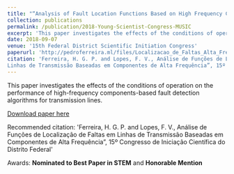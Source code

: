 ```yaml
---
title: "“Analysis of Fault Location Functions Based on High Frequency Components on Transmission Lines." (in Portuguese)
collection: publications
permalink: /publication/2018-Young-Scientist-Congress-MUSIC
excerpt: 'This paper investigates the effects of the conditions of operation on the performance of high-frequency components-based fault detection algorithms for transmission lines'
date: 2018-09-07
venue: '15th Federal District Scientific Initiation Congress'
paperurl: 'http://pedroferreira.ml/files/Localizacao_de_Faltas_Alta_Frequencia.pdf'
citation: 'Ferreira, H. G. P. and Lopes, F. V., Análise de Funções de Localização de Faltas em
Linhas de Transmissão Baseadas em Componentes de Alta Frequência”, 15º Congresso de Iniciação Científica do Distrito Federal'
---
```

This paper investigates the effects of the conditions of operation on the performance of high-frequency components-based fault detection algorithms for transmission lines.

[Download paper here](http://pedroferreira.ml/files/Localizacao_de_Faltas_Alta_Frequencia.pdf)

Recommended citation: 'Ferreira, H. G. P. and Lopes, F. V., Análise de Funções de Localização de Faltas em
Linhas de Transmissão Baseadas em Componentes de Alta Frequência”, 15º Congresso de Iniciação Científica do Distrito Federal'

Awards: **Nominated to Best Paper in STEM** and **Honorable Mention**
